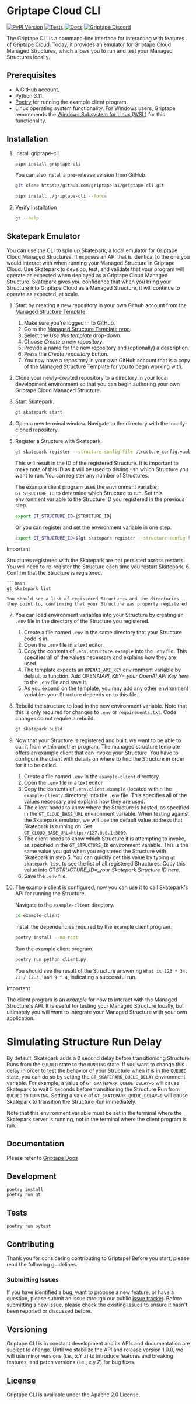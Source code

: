# Griptape Cloud CLI

[![PyPI Version](https://img.shields.io/pypi/v/griptape-cli.svg)](https://pypi.python.org/pypi/griptape-cli)
[![Tests](https://github.com/griptape-ai/griptape-cli/actions/workflows/tests.yml/badge.svg)](https://github.com/griptape-ai/griptape-cli/actions/workflows/tests.yml)
[![Docs](https://readthedocs.org/projects/griptape/badge/)](https://griptape.readthedocs.io/)
[![Griptape Discord](https://dcbadge.vercel.app/api/server/gnWRz88eym?compact=true&style=flat)](https://discord.gg/gnWRz88eym)

The Griptape CLI is a command-line interface for interacting with features of [Griptape Cloud](https://www.griptape.ai/cloud).
Today, it provides an emulator for Griptape Cloud Managed Structures, which allows you to run and test your Managed Structures locally.

## Prerequisites

- A GitHub account.
- Python 3.11.
- [Poetry](https://python-poetry.org) for running the example client program.
- Linux operating system functionality. For Windows users, Griptape recommends the [Windows Subsystem for Linux (WSL)](https://learn.microsoft.com/en-us/linux/install) for this functionality.

## Installation

1. Install griptape-cli

   ```bash
   pipx install griptape-cli
   ```

   You can also install a pre-release version from GitHub.

   ```bash
   git clone https://github.com/griptape-ai/griptape-cli.git
   ```

   ```bash
   pipx install ./griptape-cli --force
   ```

2. Verify installation
   ```bash
   gt --help
   ```

## Skatepark Emulator

You can use the CLI to spin up Skatepark, a local emulator for Griptape Cloud Managed Structures. It exposes an API that is identical to the one you would interact with when running your Managed Structure in Griptape Cloud.
Use Skatepark to develop, test, and validate that your program will operate as expected when deployed as a Griptape Cloud Managed Structure. Skatepark gives you confidence that when you bring your Structure into Griptape Cloud as a Managed Structure, it will continue to operate as expected, at scale.

1. Start by creating a new repository in your own Github account from the [Managed Structure Template](https://github.com/griptape-ai/managed-structure-template).
   1. Make sure you're logged in to GitHub.
   2. Go to the [Managed Structure Template repo](https://github.com/griptape-ai/managed-structure-template).
   3. Select the _Use this template_ drop-down.
   4. Choose _Create a new repository_.
   5. Provide a name for the new repository and (optionally) a description.
   6. Press the _Create repository_ button.
   7. You now have a repository in your own GitHub account that is a copy of the Managed Structure Template for you to begin working with.
2. Clone your newly-created repository to a directory in your local development environment so that you can begin authoring your own Griptape Cloud Managed Structure.
3. Start Skatepark.
   ```bash
   gt skatepark start
   ```
4. Open a new terminal window. Navigate to the directory with the locally-cloned repository.
5. Register a Structure with Skatepark.

   ```bash
   gt skatepark register --structure-config-file structure_config.yaml
   ```

   This will result in the ID of the registered Structure. It is important to make note of this ID as it will be used to distinguish which Structure you want to run. You can register any number of Structures.

   The example client program uses the environment variable `GT_STRUCTURE_ID` to determine which Structure to run.
   Set this environment variable to the Structure ID you registered in the previous step.

   ```bash
   export GT_STRUCTURE_ID={STRUCTURE_ID}
   ```

   Or you can register and set the environment variable in one step.

   ```bash
   export GT_STRUCTURE_ID=$(gt skatepark register --structure-config-file structure_config.yaml --tldr)
   ```

> [!IMPORTANT]
> Structures registered with the Skatepark are not persisted across restarts. You will need to re-register the Structure each time you restart Skatepark. 6. Confirm that the Structure is registered.

    ```bash
    gt skatepark list
    ```
    You should see a list of registered Structures and the directories they point to, confirming that your Structure was properly registered

7. You can load environment variables into your Structure by creating an `.env` file in the directory of the Structure you registered.
   1. Create a file named `.env` in the same directory that your Structure code is in.
   2. Open the `.env` file in a text editor.
   3. Copy the contents of `.env.structure.example` into the `.env` file. This specifies all of the values necessary and explains how they are used.
   4. The template expects an `OPENAI_API_KEY` environment variable by default to function. Add OPENAI*API_KEY=\_your OpenAI API Key here* to the `.env` file and save it.
   5. As you expand on the template, you may add any other environment variables your Structure depends on to this file.
8. Rebuild the structure to load in the new environment variable.
   Note that this is only required for changes to `.env` or `requirements.txt`. Code changes do not require a rebuild.
   ```bash
   gt skatepark build
   ```
9. Now that your Structure is registered and built, we want to be able to call it from within another program. The managed structure template offers an example client that can invoke your Structure. You have to configure the client with details on where to find the Structure in order for it to be called.
   1. Create a file named `.env` in the `example-client` directory.
   2. Open the `.env` file in a text editor
   3. Copy the contents of `.env.client.example` (located within the `example-client/` directory) into the `.env` file. This specifies all of the values necessary and explains how they are used.
   4. The client needs to know where the Structure is hosted, as specified in the `GT_CLOUD_BASE_URL` environment variable. When testing against the Skatepark emulator, we will use the default value address that Skatepark is running on. Set `GT_CLOUD_BASE_URL=http://127.0.0.1:5000`.
   5. The client needs to know which Structure it is attempting to invoke, as specified in the `GT_STRUCTURE_ID` environment variable. This is the same value you got when you registered the Structure with Skatepark in step 5. You can quickly get this value by typing `gt skatepark list` to see the list of all registered Structures. Copy this value into GT*STRUCTURE_ID=\_your Skatepark Structure ID here*.
   6. Save the `.env` file.
10. The example client is configured, now you can use it to call Skatepark's API for running the Structure.

    Navigate to the `example-client` directory.

    ```bash
    cd example-client
    ```

    Install the dependencies required by the example client program.

    ```bash
    poetry install --no-root
    ```

    Run the example client program.

    ```bash
    poetry run python client.py
    ```

    You should see the result of the Structure answering `What is 123 * 34, 23 / 12.3, and 9 ^ 4`, indicating a successful run.

> [!IMPORTANT]
> The client program is an _example_ for how to interact with the Managed Structure's API. It is useful for testing your Managed Structure locally, but ultimately you will want to integrate your Managed Structure with your own application.

# Simulating Structure Run Delay

By default, Skatepark adds a 2 second delay before transitioniong Structure Runs from the `QUEUED` state to the `RUNNING` state.
If you want to change this delay in order to test the behavior of your Structure when it is in the `QUEUED` state, you can do so by setting the `GT_SKATEPARK_QUEUE_DELAY` environment variable.
For example, a value of `GT_SKATEPARK_QUEUE_DELAY=5` will cause Skatepark to wait 5 seconds before transitioning the Structure Run from `QUEUED` to `RUNNING`. Setting a value of `GT_SKATEPARK_QUEUE_DELAY=0` will cause Skatepark to transition the Structure Run immediately.

Note that this environment variable must be set in the terminal where the Skatepark server is running, not in the terminal where the client program is run.

## Documentation

Please refer to [Griptape Docs](https://docs.griptape.ai/)

## Development

```shell
poetry install
poetry run gt
```

## Tests

```shell
poetry run pytest
```

## Contributing

Thank you for considering contributing to Griptape! Before you start, please read the following guidelines.

### Submitting Issues

If you have identified a bug, want to propose a new feature, or have a question, please submit an issue through our public [issue tracker](https://github.com/griptape-ai/griptape-cli/issues). Before submitting a new issue, please check the existing issues to ensure it hasn't been reported or discussed before.

## Versioning

Griptape CLI is in constant development and its APIs and documentation are subject to change. Until we stabilize the API and release version 1.0.0, we will use minor versions (i.e., x.Y.z) to introduce features and breaking features, and patch versions (i.e., x.y.Z) for bug fixes.

## License

Griptape CLI is available under the Apache 2.0 License.
